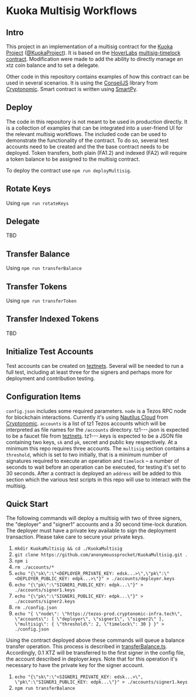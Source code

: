 # Kuoka Multisig Workflows

## Intro

This project in an implementation of a multisig contract for the [Kuoka Project](https://kuoka.org/) ([@KuokaProject](https://twitter.com/KuokaProject)). It is based on the [HoverLabs](https://twitter.com/HoverEng) [multisig-timelock contract](https://github.com/Hover-Labs/multisig-timelock). Modification were made to add the ability to directly manage an xtz coin balance and to set a delegate.

Other code in this repository contains examples of how this contract can be used in several scenarios. It is using the [ConseilJS](https://www.npmjs.com/package/conseiljs) library from [Cryptonomic](https://github.com/Cryptonomic/ConseilJS). Smart contract is written using [SmartPy](https://smartpy.io/ide).

## Deploy

The code in this repository is not meant to be used in production directly. It is a collection of examples that can be integrated into a user-friend UI for the relevant multisig workflows. The included code can be used to demonstrate the functionality of the contract. To do so, several test accounts need to be created and the the base contract needs to be deployed. Token transfers, both plain (FA1.2) and indexed (FA2) will require a token balance to be assigned to the multisig contract.

To deploy the contract use `npm run deployMultisig`.

## Rotate Keys

Using `npm run rotateKeys`

## Delegate

TBD

## Transfer Balance

Using `npm run transferBalance`

## Transfer Tokens

Using `npm run transferToken`

## Transfer Indexed Tokens

TBD

## Initialize Test Accounts

Test accounts can be created on [teztnets](https://teztnets.xyz/). Several will be needed to run a full test, including at least three for the signers and perhaps more for deployment and contribution testing.

## Configuration Items

`config.json` includes some required parameters. `node` is a Tezos RPC node for blockchain interactions. Currently it's using [Nautilus Cloud](https://nautilus.cloud/) from [Cryptonomic](https://twitter.com/CryptonomicTech). `accounts` is a list of tz1 Tezos accounts which will be interpreted as file names for the `/accounts` directory. tz1---.json is expected to be a faucet file from [teztnets](https://teztnets.xyz/). tz1---.keys is expected to be a JSON file containing two keys, `sk` and `pk`, secret and public key respectively. At a minimum this repo requires three accounts. The `multisig` section contains a `threshold`, which is set to two initially, that is a minimum number of signatures required to execute an operation and `timelock` – a number of seconds to wait before an operation can be executed, for testing it's set to 30 seconds. After a contract is deployed an `address` will be added to this section which the various test scripts in this repo will use to interact with the multisig.

## Quick Start

The following commands will deploy a multisig with two of three signers, the "deployer" and "signer1" accounts and a 30 second time-lock duration. The deployer must have a private key available to sign the deployment transaction. Please take care to secure your private keys.

1. `mkdir KuokaMultisig && cd ./KuokaMultisig`
1. `git clone https://github.com/anonymoussprocket/KuokaMultisig.git .`
1. `npm i`
1. `rm ./accounts/*`
1. `echo "{\"sk\":\"<DEPLOYER_PRIVATE_KEY: edsk...>\",\"pk\":\"<DEPLOYER_PUBLIC_KEY: edpk...>\"}" > ./accounts/deployer.keys`
1. `echo "{\"pk\":\"SIGNER1_PUBLIC_KEY: edpk...\"}" > ./accounts/signer1.keys`
1. `echo "{\"pk\":\"SIGNER1_PUBLIC_KEY: edpk...\"}" > ./accounts/signer2.keys`
1. `rm ./config.json`
1. `echo "{ \"node\": \"https://tezos-prod.cryptonomic-infra.tech\", \"accounts\": [ \"deployer\", \"signer1\", \"signer2\" ], \"multisig\": { \"threshold\": 2, \"timelock\": 30 } }" > ./config.json`

Using the contract deployed above these commands will queue a balance transfer operation. This process is described in [transferBalance.ts](./src/transferBalance.ts#L50). Accordingly, 0.1 XTZ will be transferred to the first signer in the config file, the account described in deployer.keys. Note that for this operation it's necessary to have the private key for the signer account.

1. `echo "{\"sk\":\"<SIGNER1_PRIVATE_KEY: edsk...>\", \"pk\":\"SIGNER1_PUBLIC_KEY: edpk...\"}" > ./accounts/signer1.keys`
1. `npm run transferBalance`
